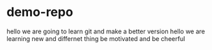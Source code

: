 # demo-repo
hello we are going to learn git
and make a better version
hello we are learning new 
and differnet thing
be motivated
and be cheerful
